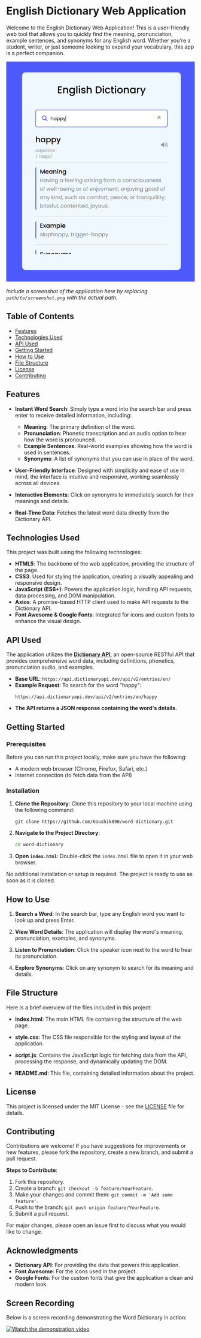 # English Dictionary Web Application

Welcome to the English Dictionary Web Application! This is a user-friendly web tool that allows you to quickly find the meaning, pronunciation, example sentences, and synonyms for any English word. Whether you're a student, writer, or just someone looking to expand your vocabulary, this app is a perfect companion.

![Application Screenshot](https://github.com/Koushik890/word-dictionary/blob/main/screenshot.png)

*Include a screenshot of the application here by replacing `path/to/screenshot.png` with the actual path.*

## Table of Contents

- [Features](#features)
- [Technologies Used](#technologies-used)
- [API Used](#api-used)
- [Getting Started](#getting-started)
- [How to Use](#how-to-use)
- [File Structure](#file-structure)
- [License](#license)
- [Contributing](#contributing)

## Features

- **Instant Word Search**: Simply type a word into the search bar and press enter to receive detailed information, including:
  - **Meaning**: The primary definition of the word.
  - **Pronunciation**: Phonetic transcription and an audio option to hear how the word is pronounced.
  - **Example Sentences**: Real-world examples showing how the word is used in sentences.
  - **Synonyms**: A list of synonyms that you can use in place of the word.

- **User-Friendly Interface**: Designed with simplicity and ease of use in mind, the interface is intuitive and responsive, working seamlessly across all devices.

- **Interactive Elements**: Click on synonyms to immediately search for their meanings and details.

- **Real-Time Data**: Fetches the latest word data directly from the Dictionary API.

## Technologies Used

This project was built using the following technologies:

- **HTML5**: The backbone of the web application, providing the structure of the page.
- **CSS3**: Used for styling the application, creating a visually appealing and responsive design.
- **JavaScript (ES6+)**: Powers the application logic, handling API requests, data processing, and DOM manipulation.
- **Axios**: A promise-based HTTP client used to make API requests to the Dictionary API.
- **Font Awesome & Google Fonts**: Integrated for icons and custom fonts to enhance the visual design.

## API Used

The application utilizes the **[Dictionary API](https://dictionaryapi.dev/)**, an open-source RESTful API that provides comprehensive word data, including definitions, phonetics, pronunciation audio, and examples.

- **Base URL**: `https://api.dictionaryapi.dev/api/v2/entries/en/`
- **Example Request**: To search for the word "happy":
  ```
  https://api.dictionaryapi.dev/api/v2/entries/en/happy
  ```
- **The API returns a JSON response containing the word's details.**

## Getting Started

### Prerequisites

Before you can run this project locally, make sure you have the following:

- A modern web browser (Chrome, Firefox, Safari, etc.)
- Internet connection (to fetch data from the API)

### Installation

1. **Clone the Repository**: Clone this repository to your local machine using the following command:
    
    ```
    git clone https://github.com/Koushik890/word-dictionary.git
    ```
2. **Navigate to the Project Directory**:
   
    ```bash
    cd word-dictionary
    ```

3. **Open `index.html`**: Double-click the `index.html` file to open it in your web browser.

No additional installation or setup is required. The project is ready to use as soon as it is cloned.

## How to Use

1. **Search a Word**: In the search bar, type any English word you want to look up and press Enter.
   
2. **View Word Details**: The application will display the word's meaning, pronunciation, examples, and synonyms.

3. **Listen to Pronunciation**: Click the speaker icon next to the word to hear its pronunciation.

4. **Explore Synonyms**: Click on any synonym to search for its meaning and details.

## File Structure

Here is a brief overview of the files included in this project:

- **index.html**: The main HTML file containing the structure of the web page.
  
- **style.css**: The CSS file responsible for the styling and layout of the application.

- **script.js**: Contains the JavaScript logic for fetching data from the API, processing the response, and dynamically updating the DOM.

- **README.md**: This file, containing detailed information about the project.

## License

This project is licensed under the MIT License - see the [LICENSE](LICENSE) file for details.

## Contributing

Contributions are welcome! If you have suggestions for improvements or new features, please fork the repository, create a new branch, and submit a pull request.

**Steps to Contribute**:

1. Fork this repository.
2. Create a branch: `git checkout -b feature/YourFeature`.
3. Make your changes and commit them: `git commit -m 'Add some feature'`.
4. Push to the branch: `git push origin feature/YourFeature`.
5. Submit a pull request.

For major changes, please open an issue first to discuss what you would like to change.

## Acknowledgments

- **Dictionary API**: For providing the data that powers this application.
- **Font Awesome**: For the icons used in the project.
- **Google Fonts**: For the custom fonts that give the application a clean and modern look.

## Screen Recording

Below is a screen recording demonstrating the Word Dictionary in action:

[![Watch the demonstration video](https://youtu.be/BOOtWNmYah0)](https://youtu.be/BOOtWNmYah0)